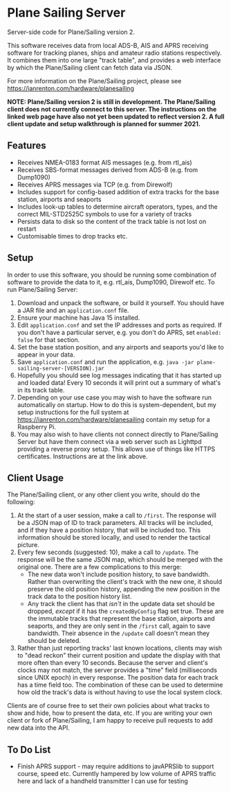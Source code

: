 # Plane Sailing Server

Server-side code for Plane/Sailing version 2.

This software receives data from local ADS-B, AIS and APRS receiving software for tracking planes, ships and amateur radio stations respectively. It combines them into one large "track table", and provides a web interface by which the Plane/Sailing client can fetch data via JSON.

For more information on the Plane/Sailing project, please see https://ianrenton.com/hardware/planesailing

**NOTE: Plane/Sailing version 2 is still in development. The Plane/Sailing client does not currently connect to this server. The instructions on the linked web page have also not yet been updated to reflect version 2. A full client update and setup walkthrough is planned for summer 2021.**

## Features

* Receives NMEA-0183 format AIS messages (e.g. from rtl_ais)
* Receives SBS-format messages derived from ADS-B (e.g. from Dump1090)
* Receives APRS messages via TCP (e.g. from Direwolf)
* Includes support for config-based addition of extra tracks for the base station, airports and seaports
* Includes look-up tables to determine aircraft operators, types, and the correct MIL-STD2525C symbols to use for a variety of tracks
* Persists data to disk so the content of the track table is not lost on restart
* Customisable times to drop tracks etc.

## Setup

In order to use this software, you should be running some combination of software to provide the data to it, e.g. rtl_ais, Dump1090, Direwolf etc. To run Plane/Sailing Server:

1. Download and unpack the software, or build it yourself. You should have a JAR file and an `application.conf` file.
2. Ensure your machine has Java 15 installed.
3. Edit `application.conf` and set the IP addresses and ports as required. If you don't have a particular server, e.g. you don't do APRS, set `enabled: false` for that section.
4. Set the base station position, and any airports and seaports you'd like to appear in your data.
5. Save `application.conf` and run the application, e.g. `java -jar plane-sailing-server-[VERSION].jar`
6. Hopefully you should see log messages indicating that it has started up and loaded data! Every 10 seconds it will print out a summary of what's in its track table.
7. Depending on your use case you may wish to have the software run automatically on startup. How to do this is system-dependent, but my setup instructions for the full system at https://ianrenton.com/hardware/planesailing contain my setup for a Raspberry Pi.
8. You may also wish to have clients not connect directly to Plane/Sailing Server but have them connect via a web server such as Lighttpd providing a reverse proxy setup. This allows use of things like HTTPS certificates. Instructions are at the link above.

## Client Usage

The Plane/Sailing client, or any other client you write, should do the following:

1. At the start of a user session, make a call to `/first`. The response will be a JSON map of ID to track parameters. All tracks will be included, and if they have a position history, that will be included too. This information should be stored locally, and used to render the tactical picture.
2. Every few seconds (suggested: 10), make a call to `/update`. The response will be the same JSON map, which should be merged with the original one. There are a few complications to this merge:
    * The new data won't include position history, to save bandwidth. Rather than overwriting the client's track with the new one, it should preserve the old position history, appending the new position in the track data to the position history list.
    * Any track the client has that *isn't* in the update data set should be dropped, *except* if it has the `createdByConfig` flag set true. These are the immutable tracks that represent the base station, airports and seaports, and they are only sent in the `/first` call, again to save bandwidth. Their absence in the `/update` call doesn't mean they should be deleted.
3. Rather than just reporting tracks' last known locations, clients may wish to "dead reckon" their current position and update the display with that more often than every 10 seconds. Because the server and client's clocks may not match, the server provides a "time" field (milliseconds since UNIX epoch) in every response. The position data for each track has a time field too. The combination of these can be used to determine how old the track's data is without having to use the local system clock.

Clients are of course free to set their own policies about what tracks to show and hide, how to present the data, etc. If you are writing your own client or fork of Plane/Sailing, I am happy to receive pull requests to add new data into the API.

## To Do List

* Finish APRS support - may require additions to javAPRSlib to support course, speed etc. Currently hampered by low volume of APRS traffic here and lack of a handheld transmitter I can use for testing